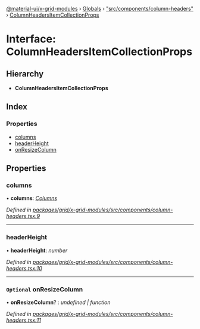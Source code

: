 [@material-ui/x-grid-modules](../README.md) › [Globals](../globals.md) › ["src/components/column-headers"](../modules/_src_components_column_headers_.md) › [ColumnHeadersItemCollectionProps](_src_components_column_headers_.columnheadersitemcollectionprops.md)

# Interface: ColumnHeadersItemCollectionProps

## Hierarchy

- **ColumnHeadersItemCollectionProps**

## Index

### Properties

- [columns](_src_components_column_headers_.columnheadersitemcollectionprops.md#columns)
- [headerHeight](_src_components_column_headers_.columnheadersitemcollectionprops.md#headerheight)
- [onResizeColumn](_src_components_column_headers_.columnheadersitemcollectionprops.md#optional-onresizecolumn)

## Properties

### columns

• **columns**: _[Columns](../modules/_src_models_coldef_coldef_.md#columns)_

_Defined in [packages/grid/x-grid-modules/src/components/column-headers.tsx:9](https://github.com/mui-org/material-ui-x/blob/a679779/packages/grid/x-grid-modules/src/components/column-headers.tsx#L9)_

---

### headerHeight

• **headerHeight**: _number_

_Defined in [packages/grid/x-grid-modules/src/components/column-headers.tsx:10](https://github.com/mui-org/material-ui-x/blob/a679779/packages/grid/x-grid-modules/src/components/column-headers.tsx#L10)_

---

### `Optional` onResizeColumn

• **onResizeColumn**? : _undefined | function_

_Defined in [packages/grid/x-grid-modules/src/components/column-headers.tsx:11](https://github.com/mui-org/material-ui-x/blob/a679779/packages/grid/x-grid-modules/src/components/column-headers.tsx#L11)_
